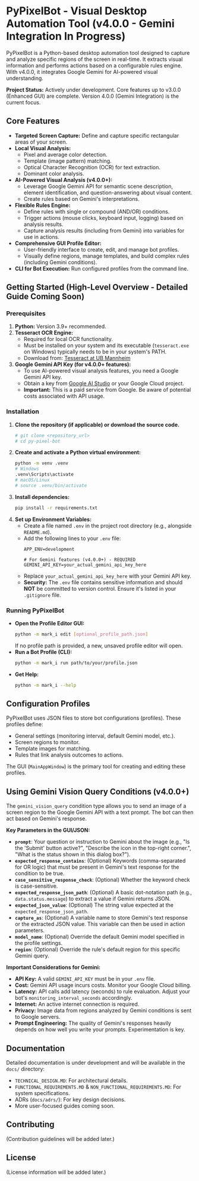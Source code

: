 # PyPixelBot - Visual Desktop Automation Tool (v4.0.0 - Gemini Integration In Progress)

PyPixelBot is a Python-based desktop automation tool designed to capture and analyze specific regions of the screen in real-time. It extracts visual information and performs actions based on a configurable rules engine. With v4.0.0, it integrates Google Gemini for AI-powered visual understanding.

**Project Status:** Actively under development. Core features up to v3.0.0 (Enhanced GUI) are complete. Version 4.0.0 (Gemini Integration) is the current focus.

## Core Features

*   **Targeted Screen Capture:** Define and capture specific rectangular areas of your screen.
*   **Local Visual Analysis:**
    *   Pixel and average color detection.
    *   Template (image pattern) matching.
    *   Optical Character Recognition (OCR) for text extraction.
    *   Dominant color analysis.
*   **AI-Powered Visual Analysis (v4.0.0+):**
    *   Leverage Google Gemini API for semantic scene description, element identification, and question-answering about visual content.
    *   Create rules based on Gemini's interpretations.
*   **Flexible Rules Engine:**
    *   Define rules with single or compound (AND/OR) conditions.
    *   Trigger actions (mouse clicks, keyboard input, logging) based on analysis results.
    *   Capture analysis results (including from Gemini) into variables for use in actions.
*   **Comprehensive GUI Profile Editor:**
    *   User-friendly interface to create, edit, and manage bot profiles.
    *   Visually define regions, manage templates, and build complex rules (including Gemini conditions).
*   **CLI for Bot Execution:** Run configured profiles from the command line.

## Getting Started (High-Level Overview - Detailed Guide Coming Soon)

### Prerequisites

1.  **Python:** Version 3.9+ recommended.
2.  **Tesseract OCR Engine:**
    *   Required for local OCR functionality.
    *   Must be installed on your system and its executable (`tesseract.exe` on Windows) typically needs to be in your system's PATH.
    *   Download from: [Tesseract at UB Mannheim](https://github.com/UB-Mannheim/tesseract/wiki)
3.  **Google Gemini API Key (for v4.0.0+ features):**
    *   To use AI-powered visual analysis features, you need a Google Gemini API key.
    *   Obtain a key from [Google AI Studio](https://aistudio.google.com/app/apikey) or your Google Cloud project.
    *   **Important:** This is a paid service from Google. Be aware of potential costs associated with API usage.

### Installation

1.  **Clone the repository (if applicable) or download the source code.**
    ```bash
    # git clone <repository_url>
    # cd py-pixel-bot
    ```
2.  **Create and activate a Python virtual environment:**
    ```bash
    python -m venv .venv
    # Windows
    .venv\Scripts\activate
    # macOS/Linux
    # source .venv/bin/activate
    ```
3.  **Install dependencies:**
    ```bash
    pip install -r requirements.txt
    ```
4.  **Set up Environment Variables:**
    *   Create a file named `.env` in the project root directory (e.g., alongside `README.md`).
    *   Add the following lines to your `.env` file:
        ```dotenv
        APP_ENV=development

        # For Gemini features (v4.0.0+) - REQUIRED
        GEMINI_API_KEY=your_actual_gemini_api_key_here
        ```
    *   Replace `your_actual_gemini_api_key_here` with your Gemini API key.
    *   **Security:** The `.env` file contains sensitive information and should **NOT** be committed to version control. Ensure it's listed in your `.gitignore` file.

### Running PyPixelBot

*   **Open the Profile Editor GUI:**
    ```bash
    python -m mark_i edit [optional_profile_path.json]
    ```
    If no profile path is provided, a new, unsaved profile editor will open.
*   **Run a Bot Profile (CLI):**
    ```bash
    python -m mark_i run path/to/your/profile.json
    ```
*   **Get Help:**
    ```bash
    python -m mark_i --help
    ```

## Configuration Profiles

PyPixelBot uses JSON files to store bot configurations (profiles). These profiles define:
*   General settings (monitoring interval, default Gemini model, etc.).
*   Screen regions to monitor.
*   Template images for matching.
*   Rules that link analysis outcomes to actions.

The GUI (`MainAppWindow`) is the primary tool for creating and editing these profiles.

## Using Gemini Vision Query Conditions (v4.0.0+)

The `gemini_vision_query` condition type allows you to send an image of a screen region to the Google Gemini API with a text prompt. The bot can then act based on Gemini's response.

**Key Parameters in the GUI/JSON:**

*   **`prompt`**: Your question or instruction to Gemini about the image (e.g., "Is the 'Submit' button active?", "Describe the icon in the top-right corner.", "What is the status shown in this dialog box?").
*   **`expected_response_contains`**: (Optional) Keywords (comma-separated for OR logic) that must be present in Gemini's text response for the condition to be true.
*   **`case_sensitive_response_check`**: (Optional) Whether the keyword check is case-sensitive.
*   **`expected_response_json_path`**: (Optional) A basic dot-notation path (e.g., `data.status.message`) to extract a value if Gemini returns JSON.
*   **`expected_json_value`**: (Optional) The string value expected at the `expected_response_json_path`.
*   **`capture_as`**: (Optional) A variable name to store Gemini's text response or the extracted JSON value. This variable can then be used in action parameters.
*   **`model_name`**: (Optional) Override the default Gemini model specified in the profile settings.
*   **`region`**: (Optional) Override the rule's default region for this specific Gemini query.

**Important Considerations for Gemini:**

*   **API Key:** A valid `GEMINI_API_KEY` must be in your `.env` file.
*   **Cost:** Gemini API usage incurs costs. Monitor your Google Cloud billing.
*   **Latency:** API calls add latency (seconds) to rule evaluation. Adjust your bot's `monitoring_interval_seconds` accordingly.
*   **Internet:** An active internet connection is required.
*   **Privacy:** Image data from regions analyzed by Gemini conditions is sent to Google servers.
*   **Prompt Engineering:** The quality of Gemini's responses heavily depends on how well you write your prompts. Experimentation is key.

## Documentation

Detailed documentation is under development and will be available in the `docs/` directory:
*   `TECHNICAL_DESIGN.MD`: For architectural details.
*   `FUNCTIONAL_REQUIREMENTS.MD` & `NON_FUNCTIONAL_REQUIREMENTS.MD`: For system specifications.
*   ADRs (`docs/adrs/`): For key design decisions.
*   More user-focused guides coming soon.

## Contributing

(Contribution guidelines will be added later.)

## License

(License information will be added later.)